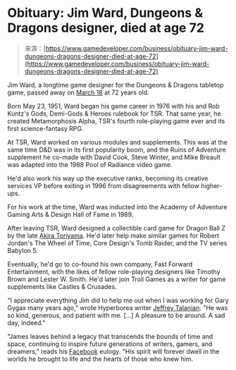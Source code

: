 <!--yml
category: 未分类
date: 2024-05-29 12:30:47
-->

# Obituary: Jim Ward, Dungeons & Dragons designer, died at age 72

> 来源：[https://www.gamedeveloper.com/business/obituary-jim-ward-dungeons-dragons-designer-died-at-age-72](https://www.gamedeveloper.com/business/obituary-jim-ward-dungeons-dragons-designer-died-at-age-72)

Jim Ward, a longtime game designer for the Dungeons & Dragons tabletop game, passed away on [March 18](https://www.facebook.com/Jamesmwardauthor/?_rdr) at 72 years old.

Born May 23, 1951, Ward began his game career in 1976 with his and Rob Kuntz's Gods, Demi-Gods & Heroes rulebook for TSR. That same year, he created Metamorphosis Alpha, TSR's fourth role-playing game ever and its first science-fantasy RPG.

At TSR, Ward worked on various modules and supplements. This was at the same time D&D was in its first popularity boom, and the Ruins of Adventure supplement he co-made with David Cook, Steve Winter, and Mike Breault was adapted into the 1988 Pool of Radiance video game.

He'd also work his way up the executive ranks, becoming its creative services VP before exiting in 1996 from disagreements with fellow higher-ups.

For his work at the time, Ward was inducted into the Academy of Adventure Gaming Arts & Design Hall of Fame in 1989.

After leaving TSR, Ward designed a collectible card game for Dragon Ball Z by the late [Akira Toriyama](https://www.gamedeveloper.com/business/obituary-akira-toriyama-dragon-ball-creator-died-at-age-68). He'd later help make similar games for Robert Jordan's The Wheel of Time, Core Design's Tomb Raider, and the TV series Babylon 5.

Eventually, he'd go to co-found his own company, Fast Forward Entertainment, with the likes of fellow role-playing designers like Timothy Brown and Lester W. Smith. He'd later join Troll Games as a writer for game supplements like Castles & Crusades.

"I appreciate everything Jim did to help me out when I was working for Gary Gygax many years ago," wrote Hyperborea writer [Jeffrey Talanian](https://twitter.com/hyperborea576/status/1769888882013688147). "He was so kind, generous, and patient with me. [...] A pleasure to be around. A sad day, indeed."

"James leaves behind a legacy that transcends the bounds of time and space, continuing to inspire future generations of writers, gamers, and dreamers," reads his [Facebook](https://www.facebook.com/Jamesmwardauthor/posts/pfbid02rxfia86UhHdS2Y5VeptDezDnjomcx7pMWpSVWyHdXP39NzdpjTbsQTzSQGaMXVCCl) eulogy. "His spirit will forever dwell in the worlds he brought to life and the hearts of those who knew him.